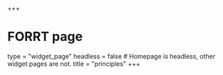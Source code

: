 +++
# FORRT page
type = "widget_page"
headless = false  # Homepage is headless, other widget pages are not.
title = "principles" 
+++
